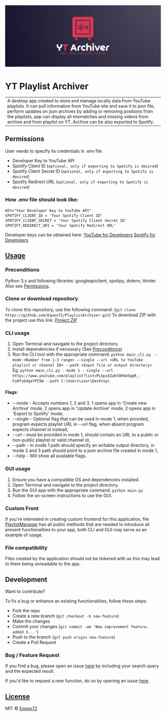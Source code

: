 # ![Logo](https://github.com/Eques72/PlaylistArchiver/blob/main/resources/YtArchLogo.png)
# YT Playlist Archiver
<table>
<tr>
<td>
  A desktop app created to store and manage locally data from YouTube playlists. It can pull information from YouTube site and save it to json file, perform updates on json archives by adding or removing positions from the playlists, app can display all mismatches and missing videos from archive and from playlist on YT. Archive can be also exported to Spotify.
</td>
</tr>
</table>

## Permissions
User needs to specify its credentials in .env file.
- Developer Key to YouTube API
- Spotify Client ID (`optional, only if exporting to Spotify is desired`)
- Spotify Client Secret ID (`optional, only if exporting to Spotify is desired`)
- Spotify Redirect URL (`optional, only if exporting to Spotify is desired`)
### How .env file should look like:
```
KEY="Your Developer Key to YouTube API"
SPOTIFY_CLIENT_ID = 'Your Spotify Client ID'
SPOTIFY_CLIENT_SECRET = 'Your Spotify Client Secret ID'
SPOTIFY_REDIRECT_URI = 'Your Spotify Redirect URL'
```
Developer keys can be obtained here:
[YouTube for Developers](https://developers.google.com/youtube)
[Spotify for Developers](https://developer.spotify.com/)


## [Usage](https://Eques72.github.io/PlaylistArchiver/) 

### Preconditions
Python 3.x and following libraries: googleapiclient, spotipy, dotenv, tkinter.
Also see [Permissions](https://github.com/Eques72/PlaylistArchiver?tab=readme-ov-file#permissions).

### Clone or download repository
To clone this repository, use the following command:
(`git clone https://github.com/Eques72/PlaylistArchiver.git`)
To download ZIP with the project use this link:
[Project ZIP](https://github.com/Eques72/PlaylistArchiver/archive/refs/heads/main.zip)

### CLI usage
1. Open Terminal and navigate to the project directory.
2. Install dependencies if necessary (See [Preconditions](https://github.com/Eques72/PlaylistArchiver?tab=readme-ov-file#preconditions))
3. Run the CLI tool with the appropriate command:
`python main_cli.py --mode <Number from 1-3 range> --single --url <URL to YouTube playlist or channel ID> --path <Input file or output directory>`  
Eg: `python main_cli.py --mode 1 --single --url https://www.youtube.com/playlist?list=PLbpi6ZahtOH4e5qqR_-Fz0fx64qxYPI5W --path C:\Users\user\Desktop\`
#### Flags:
- --mode - Accepts numbers 1, 2 and 3. 1 opens app in 'Create new Archive' mode, 2 opens app in 'Update Archive' mode, 2 opens app in 'Export to Spotify' mode,
- --single - Optional flag that can be used in mode 1, when provided, program expects playlist URL in --url flag, when absent program expects channel id instead,
- --url - must be provided in mode 1, should contain an URL to a public or non-public playlist or valid channel id,
- --path - In mode 1 path should specify an writable output directory, in mode 2 and 3 path should point to a json archive file created in mode 1,
- --help - Will show all available flags.

### GUI usage
1. Ensure you have a compatible OS and dependencies installed.
2. Open Terminal and navigate to the project directory.
3. Run the GUI app with the appropriate command: `python main.py`
4. Follow the on-screen instructions to use the GUI.

### Custom Front
If you're interested in creating custom frontend for this application, file [PlaylistManager](https://github.com/Eques72/PlaylistArchiver/blob/main/PlaylistManager.py) has all public methods that are needed to introduce all present functionalities to your app, both CLI and GUI may serve as an example of usage.

### File compatibility
Files created by the application should not be tinkered with as this may lead to them being unreadable to the app.

## Development
Want to contribute?

To fix a bug or enhance an existing functionalities, follow these steps:

- Fork the repo
- Create a new branch (`git checkout -b new-feature`)
- Make the changes
- Commit your changes (`git commit -am 'New improvement feature, added X...'`)
- Push to the branch (`git push origin new-feature`)
- Create a Pull Request

### Bug / Feature Request

If you find a bug, please open an issue [here](https://github.com/Eques72/PlaylistArchiver/issues/new) by including your search query and the expected result.

If you'd like to request a new function, do so by opening an issue [here](https://github.com/Eques72/PlaylistArchiver/issues/new).

## [License](https://github.com/Eques72/PlaylistArchiver/blob/main/LICENSE.md)
MIT © [Eques72](https://github.com/Eques72)
